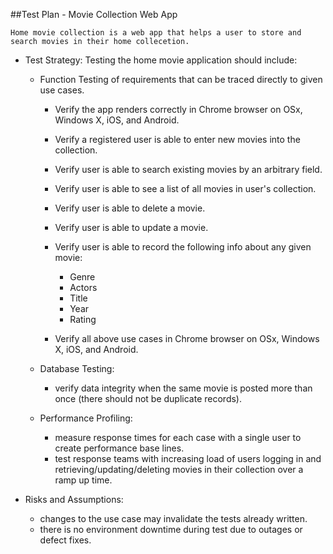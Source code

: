 ##Test Plan - Movie Collection Web App

	Home movie collection is a web app that helps a user to store and search movies in their home collecetion. 

- Test Strategy: 
	Testing the home movie application should include:
	- Function Testing of requirements that can be traced directly to given use cases.
		- Verify the app renders correctly in Chrome browser on OSx, Windows X, iOS, and Android.
		- Verify a registered user is able to enter new movies into the collection.
		- Verify user is able to search existing movies by an arbitrary field. 
		- Verify user is able to see a list of all movies in user's collection.
		- Verify user is able to delete a movie.
		- Verify user is able to update a movie.
		- Verify user is able to record the following info about any given movie:
			- Genre 
			- Actors 
			- Title
			- Year
			- Rating
		
		- Verify all above use cases in Chrome browser on OSx, Windows X, iOS, and Android.

	- Database Testing:
		- verify data integrity when the same movie is posted more than once (there should not be duplicate records).

	- Performance Profiling: 
		- measure response times for each case with a single user to create performance base lines.
		- test response teams with increasing load of users logging in and retrieving/updating/deleting movies in their collection over a ramp up time.

- Risks and Assumptions:
	- changes to the use case may invalidate the tests already written.
	- there is no environment downtime during test due to outages or defect fixes. 




